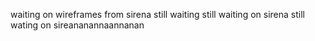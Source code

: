 waiting on wireframes from sirena
still waiting
still waiting on sirena
still wating on sireananannaannanan
